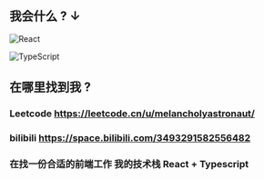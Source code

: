 ## 我会什么 ? ↓

![React](https://img.shields.io/badge/react-%2320232a.svg?style=for-the-badge&logo=react&logoColor=%2361DAFB)

![TypeScript](https://img.shields.io/badge/typescript-%23007ACC.svg?style=for-the-badge&logo=typescript&logoColor=white)

## 在哪里找到我 ?

### Leetcode https://leetcode.cn/u/melancholyastronaut/

### bilibili https://space.bilibili.com/3493291582556482

### 在找一份合适的前端工作 我的技术栈 React + Typescript
